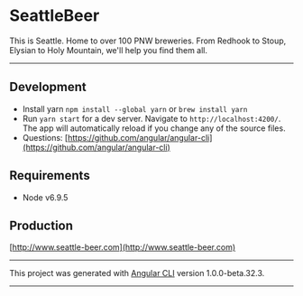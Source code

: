 # SeattleBeer

This is Seattle. Home to over 100 PNW breweries. From Redhook to Stoup, Elysian to Holy Mountain, we'll help you find them all.

---

## Development

- Install yarn `npm install --global yarn` or `brew install yarn`
- Run `yarn start` for a dev server. Navigate to `http://localhost:4200/`. The app will automatically reload if you change any of the source files.
- Questions: [https://github.com/angular/angular-cli](https://github.com/angular/angular-cli)

## Requirements

- Node v6.9.5

## Production
[http://www.seattle-beer.com](http://www.seattle-beer.com)

---

This project was generated with [Angular CLI](https://github.com/angular/angular-cli) version 1.0.0-beta.32.3.

---
